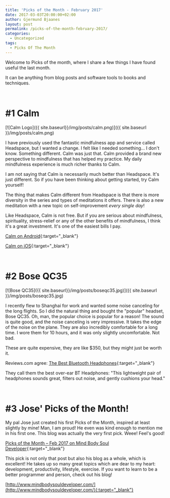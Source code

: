 ```yaml
---
title: 'Picks of the Month - February 2017'
date: 2017-03-03T20:00:00+02:00
author: Gjermund Bjaanes
layout: post
permalink: /picks-of-the-month-february-2017/
categories:
  - Uncategorized
tags:
  - Picks Of The Month
---
```


Welcome to Picks of the month, where I share a few things I have found useful the last month.


It can be anything from blog posts and software tools to books and techniques.

<!--more-->

&nbsp;

# #1 Calm

[![Calm Logo]({{ site.baseurl}}/img/posts/calm.png)]({{ site.baseurl }}/img/posts/calm.png) 

I have previously used the fantastic mindfulness app and service called Headspace, but I wanted a change. I felt like I needed something... I don't know. Something different. Calm was just that. Calm provided a brand new perspective to mindfulness that has helped my practice. My daily mindfulness experience is much richer thanks to Calm. 

I am not saying that Calm is necessarily much better than Headspace. It's just different. So if you have been thinking about getting started, try Calm yourself!

The thing that makes Calm different from Headspace is that there is more diversity in the series and types of meditations it offers. There is also a new meditation with a new topic on self-improvement *every single day*!

Like Headspace, Calm is not free. But if you are serious about mindfulness, spirituality, stress-relief or any of the other benefits of mindfulness, I think it's a great investment. It's one of the easiest bills I pay.

[Calm on Android](https://play.google.com/store/apps/details?id=com.calm.android&hl=en){:target="_blank"}

[Calm on iOS](https://itunes.apple.com/us/app/calm-meditation-to-relax-focus-sleep-better/id571800810?mt=8){:target="_blank"}

&nbsp;

# #2 Bose QC35

[![Bose QC35]({{ site.baseurl}}/img/posts/boseqc35.jpg)]({{ site.baseurl }}/img/posts/boseqc35.jpg) 

I recently flew to Shanghai for work and wanted some noise canceling for the long flights. So I did the natural thing and bought the "popular" headset, Bose QC35. Oh, man, the popular choice is popular for a reason! The sound is quite good, and the noise canceling is very impressive. It takes the edge of the noise on the plane. They are also incredibly comfortable for a long time. I wore them for 10 hours, and it was only slightly uncomfortable. Not bad.

These are quite expensive, they are like $350, but they might just be worth it.

Reviews.com agree: [The Best Bluetooth Headphones](https://www.reviews.com/bluetooth-headphones/){:target="_blank"}

They call them the best over-ear BT Headphones: "This lightweight pair of headphones sounds great, filters out noise, and gently cushions your head."

&nbsp;

# #3 Jose' Picks of the Month!

My pal Jose just created his first Picks of the Month, inspired at least slightly by mine! Man, I am proud! He even was kind enough to mention me in his first one. This blog was actually the very first pick. Weee! Feel's good!

[Picks of the Month – Feb 2017 on Mind Body Soul Developer](http://www.mindbodysouldeveloper.com/2017/03/01/picks-month-feb-2017/){:target="_blank"}

This pick is not only that post but also his blog as a whole, which is excellent! He takes up so many great topics which are dear to my heart: development, productivity, lifestyle, exercise. If you want to learn to be a better programmer and person, check out his blog!

[http://www.mindbodysouldeveloper.com/](http://www.mindbodysouldeveloper.com/){:target="_blank"}